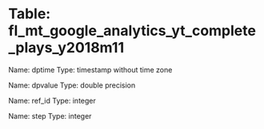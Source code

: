 Table: fl_mt_google_analytics_yt_complete_plays_y2018m11
========================================================

Name: dptime
Type: timestamp without time zone

Name: dpvalue
Type: double precision

Name: ref_id
Type: integer

Name: step
Type: integer

